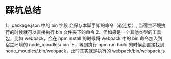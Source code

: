 # 踩坑总结
1、package.json 中的 bin 字段 会保存本脚手架的命令（软连接）, 当宿主环境执行的时候就可以直接执行 bin 文件夹下的命令
2、但如果是一个其他类型的工具包，比如 webpack，会在 npm install 的时候将 webpack 中的 bin 命令加入到宿主环境的 node_moudles/.bin 下，等到执行 npm run build 的时候会直接找到 node_moudles/.bin/webpack，此时其实就是执行的 webpack/bin/webpack.js
